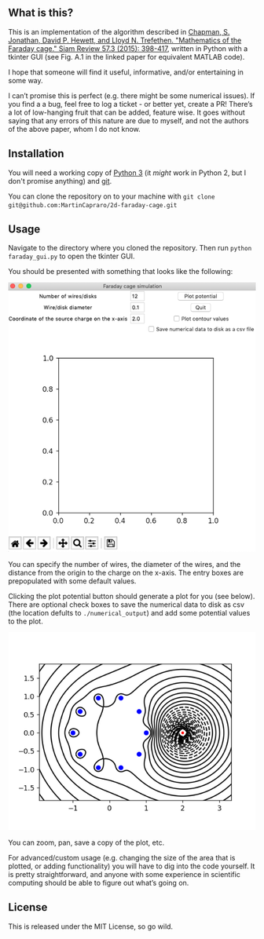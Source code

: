 ## What is this?
This is an implementation of the algorithm described in [Chapman, S. Jonathan, David P. Hewett, and Lloyd N. Trefethen. "Mathematics of the Faraday cage." Siam Review 57.3 (2015): 398-417](https://people.maths.ox.ac.uk/trefethen/chapman_hewett_trefethen.pdf), written in Python with a tkinter GUI (see Fig. A.1 in the linked paper for equivalent MATLAB code).

I hope that someone will find it useful, informative, and/or entertaining in some way.

I can’t promise this is perfect (e.g. there might be some numerical issues). If you find a a bug, feel free to log a ticket - or better yet, create a PR! There’s a lot of low-hanging fruit that can be added, feature wise. It goes without saying that any errors of this nature are due to myself, and not the authors of the above paper, whom I do not know.

## Installation
You will need a working copy of [Python 3](https://www.python.org/downloads/) (it *might* work in Python 2, but I don't promise anything) and [git](https://git-scm.com/downloads).

You can clone the repository on to your machine with `git clone git@github.com:MartinCapraro/2d-faraday-cage.git`

## Usage
Navigate to the directory where you cloned the repository. Then run `python faraday_gui.py` to open the tkinter GUI.

You should be presented with something that looks like the following: 

![Scheme](images/on_open.png)


You can specify the number of wires, the diameter of the wires, and the distance from the origin to the charge on the x-axis. The entry boxes are prepopulated with some default values.

Clicking the plot potential button should generate a plot for you (see below). There are optional check boxes to save the numerical data to disk as csv (the location defults to `./numerical_output`) and add some potential values to the plot.

![Scheme](images/10_wires.png)

You can zoom, pan, save a copy of the plot, etc.

For advanced/custom usage (e.g. changing the size of the area that is plotted, or adding functionality) you will have to dig into the code yourself. It is pretty straightforward, and anyone with some experience in scientific computing should be able to figure out what’s going on.

## License
This is released under the MIT License, so go wild.
